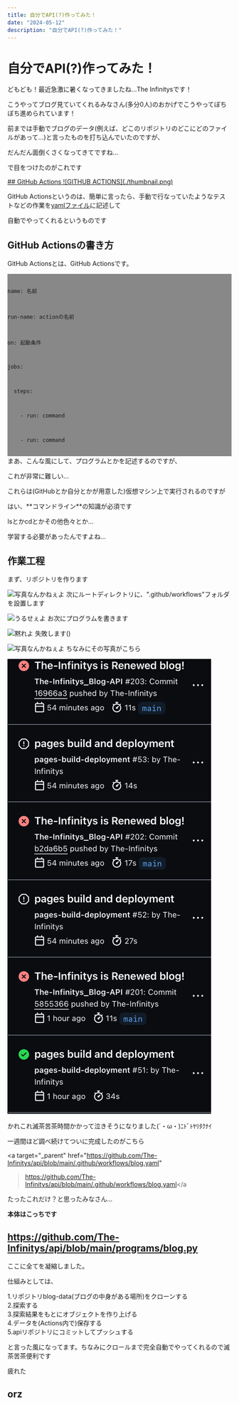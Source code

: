 ```yaml
---
title: 自分でAPI(?)作ってみた！
date: "2024-05-12"
description: "自分でAPI(?)作ってみた！"
---
```


# 自分でAPI(?)作ってみた！
どもども！最近急激に暑くなってきましたね...The Infinitysです！

<p>
こうやってブログ見ていてくれるみなさん(多分0人)のおかげでこうやってぼちぼち進められています！
</p>
<p>
前までは手動でブログのデータ(例えば、どこのリポジトリのどこにどのファイルがあって...)と言ったものを打ち込んでいたのですが、
</p>
だんだん面倒くさくなってきてですね...

で目をつけたのがこれです

<a target="_parent" href="https://github.com/features/actions">
## GitHub Actions
![GITHUB ACTIONS](./thumbnail.png)
</a>
<p>
GitHub
Actionsというのは、簡単に言ったら、手動で行なっていたようなテストなどの作業を<a
target="_parent"
href="https://google.com/search?q=.yaml"
>yamlファイル</a
>に記述して
</p>
自動でやってくれるというものです

## GitHub Actionsの書き方
GitHub Actionsとは、GitHub Actionsです。

<div style="background-color: #888888">
<code>
<pre>name: 名前</pre>
<pre>run-name: actionの名前</pre>
<pre>on: 起動条件</pre>
<pre>jobs:</pre>
<pre>  steps:</pre>
<pre>    - run: command</pre>
<pre>    - run: command</pre>
</code>
</div>
まあ、こんな風にして、プログラムとかを記述するのですが、

これが非常に難しい...

<p>
これらは(GitHubとか自分とかが用意した)仮想マシン上で実行されるのですが
</p>
はい、**コマンドライン**の知識が必須です

lsとかcdとかその他色々とか...

学習する必要があったんですよね...

## 作業工程
まず、リポジトリを作ります

![写真なんかねぇよ](ﾃﾚｯﾃﾚｰﾚｰ)
次にルートディレクトリに、".github/workflows"フォルダを設置します

![うるせぇよ](写真なんかねぇよ)
お次にプログラムを書きます

![黙れよ](うるせぇよ)
失敗します()

![写真なんかねぇよ](黙れよ)
ちなみにその写真がこちら

![何で写真がないんだ](./img/too_many_miss.png)
<p>
かれこれ滅茶苦茶時間かかって泣きそうになりました(´・ω・)ﾆﾄﾞﾄﾔﾘﾀｸﾅｲ
</p>
一週間ほど調べ続けてついに完成したのがこちら

<a
target="_parent"
href="https://github.com/The-Infinitys/api/blob/main/.github/workflows/blog.yaml"
>https://github.com/The-Infinitys/api/blob/main/.github/workflows/blog.yaml</a
>
たったこれだけ？と思ったみなさん...

<b>
本体はこっちです

</b>
<a
href="https://github.com/The-Infinitys/api/blob/main/programs/blog.py"
target="_parent">
<h2>
https://github.com/The-Infinitys/api/blob/main/programs/blog.py
</h2>
</a>
ここに全てを凝縮しました。

仕組みとしては、

<div>
1.リポジトリblog-data(ブログの中身がある場所)をクローンする<br />
2.探索する<br />
3.探索結果をもとにオブジェクトを作り上げる<br />
4.データを(Actions内で)保存する<br />
5.apiリポジトリにコミットしてプッシュする<br />
</div>
<p>
と言った風になってます。ちなみにクロールまで完全自動でやってくれるので滅茶苦茶便利です
</p>
疲れた

## orz
